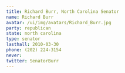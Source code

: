 ```yaml
---
title: Richard Burr, North Carolina Senator
name: Richard Burr
avatar: /ui/img/avatars/Richard_Burr.jpg
party: republican
state: north carolina
type: senator
lasthall: 2010-03-30
phone: (202) 224-3154
never: 
twitter: SenatorBurr
---
```

